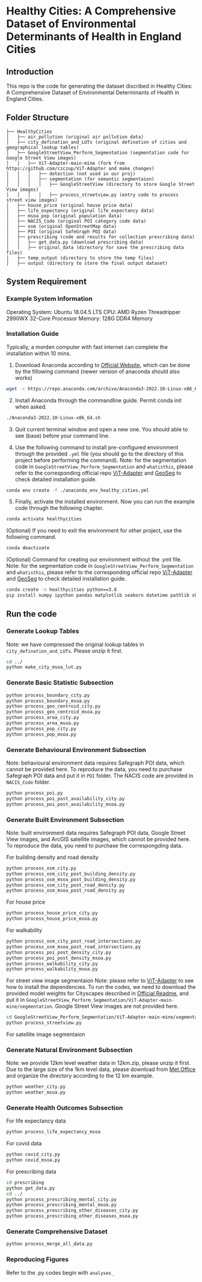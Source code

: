 # Healthy Cities: A Comprehensive Dataset of Environmental Determinants of Health in England Cities

## Introduction

This repo is the code for generating the dataset discribed in Healthy Cities: A Comprehensive Dataset of Environmental Determinants of Health in England Cities.

## Folder Structure
```none
├── HealthyCities
│   ├── air_pollution (original air pollution data)
│   ├── city_defination_and_LUTs (original defination of cities and geographical lookup tables)
│   ├── GoogleStreetView_Perform_Segmentation (segmentation code for Google Street View images)
│   │   ├── ViT-Adapter-main-mine (fork from https://github.com/czczup/ViT-Adapter and make changes)
│   │   │   ├── detection (not used in our proj)
│   │   │   ├── segmentation (for semantic segmentaion)
│   │   │   │   ├── GoogleStreetView (directory to store Google Street View images)
│   │   │   │   ├── process_streetview.py (entry code to process street view images)
│   ├── house_price (original house price data)
│   ├── life_expectancy (original life_expectancy data)
│   ├── msoa_pop (original population data)
│   ├── NACIS_Code (original POI category code data)
│   ├── osm (original OpenStreetMap data)
│   ├── POI (original SafeGraph POI data)
│   ├── prescribing (code and results for collection prescribing data)
│   │   ├── get_data.py (download prescribing data)
│   │   ├── original_data (directory for save the prescribing data files)
│   ├── temp_output (directory to store the temp files)
│   ├── output (directory to store the final output dataset)
```

## System Requirement

### Example System Information
Operating System: Ubuntu 18.04.5 LTS
CPU: AMD Ryzen Threadripper 2990WX 32-Core Processor
Memory: 128G DDR4 Memory

### Installation Guide
Typically, a morden computer with fast internet can complete the installation within 10 mins.

1. Download Anaconda according to [Official Website](https://www.anaconda.com/products/distribution), which can be done by the fillowing command (newer version of anaconda should also works)
``` bash
wget -c https://repo.anaconda.com/archive/Anaconda3-2022.10-Linux-x86_64.sh
```
2. Install Anaconda through the commandline guide. Permit conda init when asked.
``` bash
./Anaconda3-2022.10-Linux-x86_64.sh
```
3. Quit current terminal window and open a new one. You should able to see (base) before your command line. 

4. Use the following command to install pre-configured environment through the provided `.yml` file (you should go to the directory of this project before performing the command). Note: for the segmentation code in `GoogleStreetView_Perform_Segmentation` and `whatisthis`, please refer to the corresponding official repo [ViT-Adapter](https://github.com/czczup/ViT-Adapter) and [GeoSeg](https://github.com/WangLibo1995/GeoSeg) to check detailed installation guide.
``` bash
conda env create -f ./anaconda_env_healthy_cities.yml
```

5. Finally, activate the installed environment. Now you can run the example code through the following chapter.
``` bash
conda activate healthycities
```

(Optional) If you need to exit the environment for other project, use the following command.

``` bash
conda deactivate 
```

(Optional) Command for creating our environment without the .yml file. Note: for the segmentation code in `GoogleStreetView_Perform_Segmentation` and `whatisthis`, please refer to the corresponding official repo [ViT-Adapter](https://github.com/czczup/ViT-Adapter) and [GeoSeg](https://github.com/WangLibo1995/GeoSeg) to check detailed installation guide.
``` bash
conda create -n healthycities python==3.8
pip install numpy ipython pandas matplotlib seaborn datetime pathlib shapely geopandas pyrosm h5netcdf haversine requests urllib3 tqdm scipy scikit-learn
```


## Run the code
### Generate Lookup Tables
Note: we have compressed the original lookup tables in `city_defination_and_LUTs`. Please unzip it first.
``` bash
cd ../
python make_city_msoa_lut.py
```
### Generate Basic Statistic Subsection
``` bash
python process_boundary_city.py
python process_boundary_msoa.py
python process_geo_centroid_city.py
python process_geo_centroid_msoa.py
python process_area_city.py
python process_area_msoa.py
python process_pop_city.py
python process_pop_msoa.py
```

### Generate Behavioural Environment Subsection
Note: behavioural environment data requires Safegraph POI data, which cannot be provided here. To reproduce the data, you need to purchase Safegraph POI data and put it in `POI` folder. The NACIS code are provided in `NACIS_Code` folder.
``` bash
python process_poi.py
python process_poi_post_availability_city.py
python process_poi_post_availability_msoa.py
```


### Generate Built Environment Subsection
Note: built environment data requires Safegraph POI data, Google Street View images, and ArcGIS satellite images, which cannot be provided here. To reproduce the data, you need to purchase the correspongding data.

For building density and road density
``` bash
python process_osm_city.py
python process_osm_city_post_building_density.py
python process_osm_msoa_post_building_density.py
python process_osm_city_post_road_density.py
python process_osm_msoa_post_road_density.py
```

For house price
``` bash
python process_house_price_city.py
python process_house_price_msoa.py
```

For walkability
``` bash
python process_osm_city_post_road_intersections.py
python process_osm_msoa_post_road_intersections.py
python process_poi_post_density_city.py
python process_poi_post_density_msoa.py
python process_walkability_city.py
python process_walkability_msoa.py
```

For street view image segmentaion
Note: please refer to [ViT-Adapter](https://github.com/czczup/ViT-Adapter) to see how to install the dependencies. To run the codes, we need to download the provided model weights for Cityscapes described in [Official Readme](https://github.com/czczup/ViT-Adapter/tree/main/segmentation), and put it in `GoogleStreetView_Perform_Segmentation/ViT-Adapter-main-mine/segmentation`. Google Street View images are not provided here.
``` bash
cd GoogleStreetView_Perform_Segmentation/ViT-Adapter-main-mine/segmentation
python process_streetview.py
```

For satellite image segmentaion


### Generate Natural Environment Subsection
Note: we provide 12km level weather data in 12km.zip, please unzip it first. Due to the large size of the 1km level data, please download from [Met Office](https://www.metoffice.gov.uk/research/climate/maps-and-data/data/haduk-grid/haduk-grid) and organize the directory according to the 12 km example.
``` bash
python weather_city.py
python weather_msoa.py
```


### Generate Health Outcomes Subsection
For life expectancy data
``` bash
python process_life_expectancy_msoa
```

For covid data
``` bash
python covid_city.py
python covid_msoa.py
```

For prescribing data
``` bash
cd prescribing
python get_data.py
cd ../
python process_prescribing_mental_city.py
python process_prescribing_mental_msoa.py
python process_prescribing_other_diseases_city.py
python process_prescribing_other_diseases_msoa.py
```


### Generate Comprehensive Dataset
``` bash
python process_merge_all_data.py
```

### Reproducing Figures
Refer to the .py codes begin with `analyses_`
